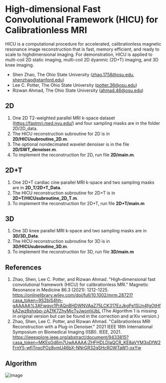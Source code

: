 # High-dimensional Fast Convolutional Framework (HICU) for Calibrationless MRI
HICU is a computational procedure for accelerated, calibrationless magnetic resonance image reconstruction that is fast, memory efficient, and ready to scale to highdimensional imaging. For demonstration, HICU is applied to multi-coil 2D static imaging, multi-coil 2D dyanmic (2D+T) imaging, and 3D knee imaging. 

* Shen Zhao, The Ohio State University (zhao.1758@osu.edu, shenzhao@stanford.edu)
* Lee C. Potter, The Ohio State University (potter.36@osu.edu)
* Rizwan Ahmad, The Ohio State University (ahmad.46@osu.edu)

## 2D
1. One 2D T2-weighted parallel MRI k-space dataset (https://fastmri.med.nyu.edu/) and four sampling masks are in the folder 2D/2D_data. 
2. The HICU reconstruction subroutine for 2D is in **2D/HICUsubroutine_2D.m**. 
3. The optional nondecimated wavelet denoiser is in the file **2D/SWT_denoiser.m**.
4. To implement the reconstruction for 2D, run file **2D/main.m**.

## 2D+T
1. One 2D+T cardiac cine parallel MRI k-space and two sampling masks are in **2D_T/2D+T_Data**.
2. The HICU reconstruction subroutine for 2D+T is in **2D+T/HICUsubroutine_2D_T.m**.
3. To implement the reconstruction for 2D+T, run file **2D+T/main.m**


## 3D
1. One 3D knee parallel MRI k-space and two sampling masks are in **3D/3D_Data**.
2. The HICU reconstruction subroutine for 3D is in **3D/HICUsubroutine_3D.m**.
3. To implement the reconstruction for 3D, run file **3D/main.m**



## References
1. Zhao, Shen, Lee C. Potter, and Rizwan Ahmad. "High‐dimensional fast convolutional framework (HICU) for calibrationless MRI." Magnetic Resonance in Medicine 86.3 (2021): 1212-1225. https://onlinelibrary.wiley.com/doi/full/10.1002/mrm.28721?casa_token=9S2bjS4hh-gAAAAA%3AFwqvc1PrAQnBHDWNVAaZ75LCK317EzJkgPe1SUn4fgOtHfkA2wz8shxbp-zAZfK7ZhyMjcTyJwomVJbL 
(The Algorithm 1 is missing in original version but can be found in the correction and arXiv version.)
2. Zhao, Shen, Lee C. Potter, and Rizwan Ahmad. "Calibrationless MRI Reconstruction with a Plug-in Denoiser." 2021 IEEE 18th International Symposium on Biomedical Imaging (ISBI). IEEE, 2021. https://ieeexplore.ieee.org/abstract/document/9433815?casa_token=MKEsGd6m7UwAAAAA:ZHFHDLDIaQCR_KE8aVYM3oDfW2FrnY5-wfjTnxcPOz8vmU46bX-NNrGR32qSHcROWTaW1-oxYw

## Algorithm

![image](https://user-images.githubusercontent.com/62859186/142609279-680bc150-60af-4196-b61d-288058d16fe6.png)

